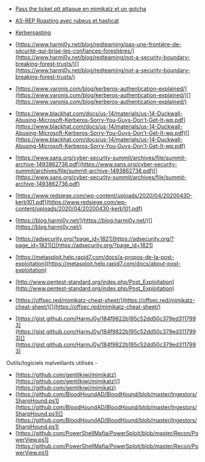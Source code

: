 
- [Pass the ticket ptt attaque en mimikatz et un gotcha](https://medium.com/@t0pazg3m/pass-the-ticket-ptt-attack-in-mimikatz-and-a-gotcha-96a5805e257a)[](https://medium.com/@t0pazg3m/pass-the-ticket-ptt-attack-in-mimikatz-and-a-gotcha-96a5805e257a)

- [AS-REP Roasting avec rubeus et hashcat](https://ired.team/offensive-security-experiments/active-directory-kerberos-abuse/as-rep-roasting-using-rubeus-and-hashcat)[](https://ired.team/offensive-security-experiments/active-directory-kerberos-abuse/as-rep-roasting-using-rubeus-and-hashcat)

- [Kerberoasting](https://posts.specterops.io/kerberoasting-revisited-d434351bd4d1)[](https://posts.specterops.io/kerberoasting-revisited-d434351bd4d1)

- [https://www.harmj0y.net/blog/redteaming/pas-une-frontière-de-sécurité-qui-brise-les-confiances-forestières/](https://www.harmj0y.net/blog/redteaming/not-a-security-boundary-breaking-forest-trusts/)[](https://www.harmj0y.net/blog/redteaming/not-a-security-boundary-breaking-forest-trusts/)

- [https://www.varonis.com/blog/kerberos-authentication-explained/](https://www.varonis.com/blog/kerberos-authentication-explained/)[](https://www.varonis.com/blog/kerberos-authentication-explained/)

- [https://www.blackhat.com/docs/us-14/materials/us-14-Duckwall-Abusing-Microsoft-Kerberos-Sorry-You-Guys-Don't-Get-It-wp.pdf](https://www.blackhat.com/docs/us-14/materials/us-14-Duckwall-Abusing-Microsoft-Kerberos-Sorry-You-Guys-Don't-Get-It-wp.pdf)[](https://www.blackhat.com/docs/us-14/materials/us-14-Duckwall-Abusing-Microsoft-Kerberos-Sorry-You-Guys-Don't-Get-It-wp.pdf)

- [https://www.sans.org/cyber-security-summit/archives/file/summit-archive-1493862736.pdf](https://www.sans.org/cyber-security-summit/archives/file/summit-archive-1493862736.pdf)[](https://www.sans.org/cyber-security-summit/archives/file/summit-archive-1493862736.pdf)

- [https://www.redsiege.com/wp-content/uploads/2020/04/20200430-kerb101.pdf](https://www.redsiege.com/wp-content/uploads/2020/04/20200430-kerb101.pdf)



- [https://blog.harmj0y.net/](https://blog.harmj0y.net/)[](https://blog.harmj0y.net/)
- [https://adsecurity.org/?page_id=1821](https://adsecurity.org/?page_id=1821)[](https://adsecurity.org/?page_id=1821)
- [https://metasploit.help.rapid7.com/docs/a-propos-de-la-post-exploitation](https://metasploit.help.rapid7.com/docs/about-post-exploitation)  
    
- [http://www.pentest-standard.org/index.php/Post_Exploitation](http://www.pentest-standard.org/index.php/Post_Exploitation)
- [https://offsec.red/mimikatz-cheat-sheet/](https://offsec.red/mimikatz-cheat-sheet/)[](https://offsec.red/mimikatz-cheat-sheet/)
- [https://gist.github.com/HarmJ0y/184f9822b195c52dd50c379ed3117993](https://gist.github.com/HarmJ0y/184f9822b195c52dd50c379ed3117993)[](https://gist.github.com/HarmJ0y/184f9822b195c52dd50c379ed3117993)

Outils/logiciels malveillants utilisés -

- [https://github.com/gentilkiwi/mimikatz](https://github.com/gentilkiwi/mimikatz)[](https://github.com/gentilkiwi/mimikatz)
- [https://github.com/BloodHoundAD/BloodHound/blob/master/Ingestors/SharpHound.ps1](https://github.com/BloodHoundAD/BloodHound/blob/master/Ingestors/SharpHound.ps1)[](https://github.com/BloodHoundAD/BloodHound/blob/master/Ingestors/SharpHound.ps1)
- [https://github.com/PowerShellMafia/PowerSploit/blob/master/Recon/PowerView.ps1](https://github.com/PowerShellMafia/PowerSploit/blob/master/Recon/PowerView.ps1)
